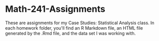 # Math-241-Assignments

These are assignments for my Case Studies: Statistical Analysis class. In each homework folder, 
you'll find an R Markdown file, an HTML file generated by the .Rmd file, and the data set I was
working with. 
